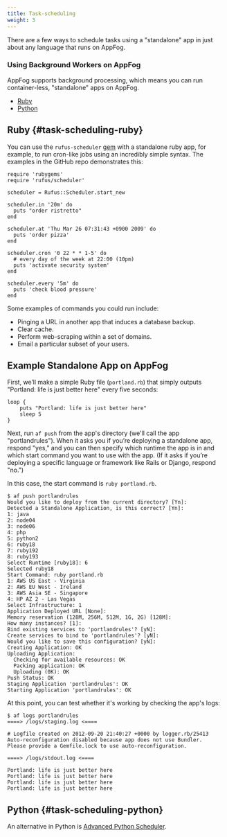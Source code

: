 ```yaml
---
title: Task-scheduling
weight: 3
---
```


There are a few ways to schedule tasks using a "standalone" app in just about any language that runs on AppFog.

### Using Background Workers on AppFog

AppFog supports background processing, which means you can run container-less, "standalone" apps on AppFog.

* [Ruby](#task-scheduling-ruby)
* [Python](#task-scheduling-python)

## Ruby {#task-scheduling-ruby}

You can use the `rufus-scheduler` [gem](https://github.com/jmettraux/rufus-scheduler) with a standalone ruby app, for example, to run cron-like jobs using an incredibly simple syntax. The examples in the GitHub repo demonstrates this:

    require 'rubygems'
    require 'rufus/scheduler'

    scheduler = Rufus::Scheduler.start_new

    scheduler.in '20m' do
      puts "order ristretto"
    end

    scheduler.at 'Thu Mar 26 07:31:43 +0900 2009' do
      puts 'order pizza'
    end

    scheduler.cron '0 22 * * 1-5' do
      # every day of the week at 22:00 (10pm)
      puts 'activate security system'
    end

    scheduler.every '5m' do
      puts 'check blood pressure'
    end

Some examples of commands you could run include: 

 * Pinging a URL in another app that induces a database backup. 
 * Clear cache.
 * Perform web-scraping within a set of domains.
 * Email a particular subset of your users. 

## Example Standalone App on AppFog

First, we’ll make a simple Ruby file (`portland.rb`) that simply outputs "Portland: life is just better here" every five seconds:

    loop {
        puts "Portland: life is just better here"
        sleep 5
    }

Next, run `af push` from the app's directory (we'll call the app "portlandrules"). When it asks you if you’re deploying a standalone app, respond "yes," and you can then specify which runtime the app is in and which start command you want to use with the app. (If it asks if you’re deploying a specific language or framework like Rails or Django, respond "no.")

In this case, the start command is `ruby portland.rb`. 

    $ af push portlandrules
    Would you like to deploy from the current directory? [Yn]:
    Detected a Standalone Application, is this correct? [Yn]:
    1: java
    2: node04
    3: node06
    4: php
    5: python2
    6: ruby18
    7: ruby192
    8: ruby193
    Select Runtime [ruby18]: 6
    Selected ruby18
    Start Command: ruby portland.rb
    1: AWS US East - Virginia
    2: AWS EU West - Ireland
    3: AWS Asia SE - Singapore
    4: HP AZ 2 - Las Vegas
    Select Infrastructure: 1
    Application Deployed URL [None]:
    Memory reservation (128M, 256M, 512M, 1G, 2G) [128M]:
    How many instances? [1]:
    Bind existing services to 'portlandrules'? [yN]:
    Create services to bind to 'portlandrules'? [yN]:
    Would you like to save this configuration? [yN]:
    Creating Application: OK
    Uploading Application:
      Checking for available resources: OK
      Packing application: OK
      Uploading (0K): OK
    Push Status: OK
    Staging Application 'portlandrules': OK
    Starting Application 'portlandrules': OK

At this point, you can test whether it's working by checking the app's logs:

    $ af logs portlandrules
    ====> /logs/staging.log <====

    # Logfile created on 2012-09-20 21:40:27 +0000 by logger.rb/25413
    Auto-reconfiguration disabled because app does not use Bundler.
    Please provide a Gemfile.lock to use auto-reconfiguration.

    ====> /logs/stdout.log <====

    Portland: life is just better here
    Portland: life is just better here
    Portland: life is just better here
    Portland: life is just better here

## Python {#task-scheduling-python}

An alternative in Python is [Advanced Python Scheduler](http://packages.python.org/APScheduler/).
